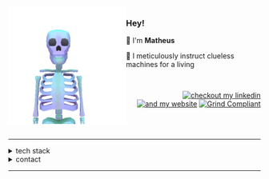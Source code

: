 <img align="left" src="https://raw.githubusercontent.com/matheussousaf/matheussousaf/refs/heads/master/assets/skelly3.gif" width="235">

<div align="left">

### Hey!  

</div>

👋 I'm **Matheus**

🥷 I meticulously instruct clueless machines for a living

<br>

<div align="right">

[![checkout my linkedin](https://img.shields.io/badge/check_out_my_website-313131?style=flat)](https://matheussousaf.dev)
[![and my website](https://img.shields.io/badge/and_my_linkedin-313131?style=flat)](https://linkedin.com/in/matheussousaf)
[![Grind Compliant](https://img.shields.io/badge/Grind-Compliant-blue?style=flat&labelColor=545454&color=313131)](https://github.com/grindhousedev/grindlines)

</div>

<br>
<br>

---

<details>
<summary>tech stack</summary>
<br>
<div align="center">

Javascript | Typescript | Python | Dart | Go
<br>
React | Next | Node | Nest | Express | Fastify | Koa
<br>
AWS | GCP | Docker | Kubernetes
<br>
MySQL | PostgreSQL | MongoDB | Redis
<br>
RabbitMQ | Kafka
<br>
Tailwind | CSS3 | SASS | SCSS

</div>

</details>
<details>
<summary>contact</summary>
<br>
<div align="center">

<matheussousaf.js@gmail.com> 

[🌐 Website](https://matheussousaf.dev) • [🐦 Twitter/X](https://x.com/matheussousaf4)

</div>
</br>
</details>

---

<div align="right">

</div>
